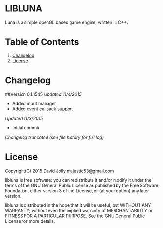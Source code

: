 LIBLUNA
=======

Luna is a simple openGL based game engine, written in C++.

Table of Contents
=================

1. [Changelog](https://github.com/majestic53/libluna#changelog)
2. [License](https://github.com/majestic53/libluna#license)

Changelog
=========

##Version 0.1.1545
*Updated:11/4/2015*

* Added input manager
* Added event callback support

*Updated:11/3/2015*

* Initial commit

*Changelog truncated (see file history for full log)*

License
=======

Copyright(C) 2015 David Jolly <majestic53@gmail.com>

libluna is free software: you can redistribute it and/or modify
it under the terms of the GNU General Public License as published by
the Free Software Foundation, either version 3 of the License, or
(at your option) any later version.

libluna is distributed in the hope that it will be useful,
but WITHOUT ANY WARRANTY; without even the implied warranty of
MERCHANTABILITY or FITNESS FOR A PARTICULAR PURPOSE.  See the
GNU General Public License for more details.
